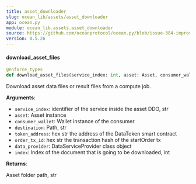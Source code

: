 ```yaml
---
title: asset_downloader
slug: ocean_lib/assets/asset_downloader
app: ocean.py
module: ocean_lib.assets.asset_downloader
source: https://github.com/oceanprotocol/ocean.py/blob/issue-384-improve-docs/ocean_lib/assets/asset_downloader.py
version: 0.5.26
---
```

#### download\_asset\_files

```python
@enforce_types
def download_asset_files(service_index: int, asset: Asset, consumer_wallet: Wallet, destination: str, token_address: str, order_tx_id: str, data_provider: Type[DataServiceProvider], index: Optional[int] = None)
```

Download asset data files or result files from a compute job.

**Arguments**:

- `service_index`: identifier of the service inside the asset DDO, str
- `asset`: Asset instance
- `consumer_wallet`: Wallet instance of the consumer
- `destination`: Path, str
- `token_address`: hex str the address of the DataToken smart contract
- `order_tx_id`: hex str the transaction hash of the startOrder tx
- `data_provider`: DataServiceProvider class object
- `index`: Index of the document that is going to be downloaded, int

**Returns**:

Asset folder path, str

